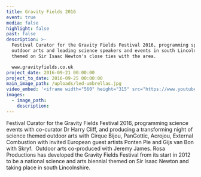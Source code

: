 ```yaml
---
title: Gravity Fields 2016
event: true
media: false
highlight: false
past: false
description: >-
  Festival Curator for the Gravity Fields Festival 2016, programming spectacular
  outdoor arts and leading science speakers and events in south Lincolnshire,
  themed on Sir Isaac Newton's close ties with the area.

  www.gravityfields.co.uk
project_date: 2016-09-21 00:00:00
project_to_date: 2016-09-25 00:00:00
main_image_path: /uploads/led-umbrellas.jpg
video_embed: '<iframe width="560" height="315" src="https://www.youtube.com/embed/jcqnnLFIa2Y" frameborder="0" allowfullscreen></iframe>'
images:
  - image_path:
    description:
---
```



Festival Curator for the Gravity Fields Festival 2016, programming science events with co-curator Dr Harry Cliff, and producing a transforming night of science themed outdoor arts with Cirque Bijou, PanGottic, Acrojou, External Combustion with invited European guest artists Ponten Pie and Gijs van Bon with Skryf.  Outdoor arts co-produced with Jeremy James. Rosa Productions has developed the Gravity Fields Festival from its start in 2012 to be a national science and arts biennial themed on Sir Isaac Newton and taking place in south Lincolnshire.